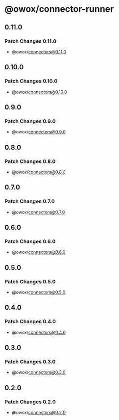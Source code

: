 # @owox/connector-runner

## 0.11.0

### Patch Changes 0.11.0

- @owox/connectors@0.11.0

## 0.10.0

### Patch Changes 0.10.0

- @owox/connectors@0.10.0

## 0.9.0

### Patch Changes 0.9.0

- @owox/connectors@0.9.0

## 0.8.0

### Patch Changes 0.8.0

- @owox/connectors@0.8.0

## 0.7.0

### Patch Changes 0.7.0

- @owox/connectors@0.7.0

## 0.6.0

### Patch Changes 0.6.0

- @owox/connectors@0.6.0

## 0.5.0

### Patch Changes 0.5.0

- @owox/connectors@0.5.0

## 0.4.0

### Patch Changes 0.4.0

- @owox/connectors@0.4.0

## 0.3.0

### Patch Changes 0.3.0

- @owox/connectors@0.3.0

## 0.2.0

### Patch Changes 0.2.0

- @owox/connectors@0.2.0
